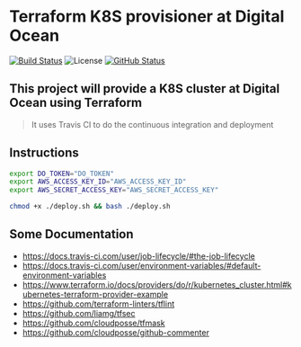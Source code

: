 # Terraform K8S provisioner at Digital Ocean

[![Build Status](https://badgen.net/travis/julio-cesar-development/terraform-k8s-do?icon=travis)](https://travis-ci.com/julio-cesar-development/terraform-k8s-do)
![License](https://badgen.net/badge/license/MIT/blue)
[![GitHub Status](https://badgen.net/github/status/julio-cesar-development/terraform-k8s-do)](https://github.com/julio-cesar-development/terraform-k8s-do)

## This project will provide a K8S cluster at Digital Ocean using Terraform

> It uses Travis CI to do the continuous integration and deployment

## Instructions

```bash
export DO_TOKEN="DO_TOKEN"
export AWS_ACCESS_KEY_ID="AWS_ACCESS_KEY_ID"
export AWS_SECRET_ACCESS_KEY="AWS_SECRET_ACCESS_KEY"

chmod +x ./deploy.sh && bash ./deploy.sh
```

## Some Documentation

- https://docs.travis-ci.com/user/job-lifecycle/#the-job-lifecycle
- https://docs.travis-ci.com/user/environment-variables/#default-environment-variables
- https://www.terraform.io/docs/providers/do/r/kubernetes_cluster.html#kubernetes-terraform-provider-example
- https://github.com/terraform-linters/tflint
- https://github.com/liamg/tfsec
- https://github.com/cloudposse/tfmask
- https://github.com/cloudposse/github-commenter
